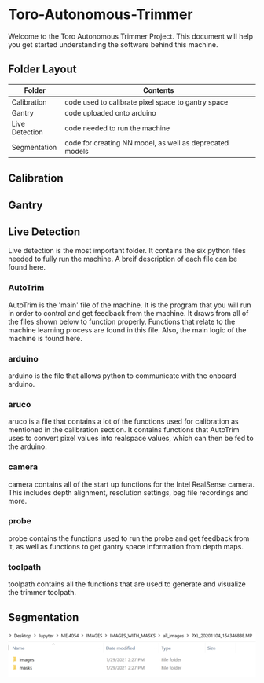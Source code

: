 # Toro-Autonomous-Trimmer
Welcome to the Toro Autonomous Trimmer Project. This document will help you get started understanding the software behind this machine.
## Folder Layout
Folder | Contents
------------ | -------------
Calibration | code used to calibrate pixel space to gantry space
Gantry | code uploaded onto arduino
Live Detection | code needed to run the machine
Segmentation | code for creating NN model, as well as deprecated models
## Calibration
## Gantry
## Live Detection
Live detection is the most important folder. It contains the six python files needed to fully run the machine. A breif description of each file can be found here.
### AutoTrim
AutoTrim is the 'main' file of the machine. It is the program that you will run in order to control and get feedback from the machine. It draws from all of the files shown below to function properly. Functions that relate to the machine learning process are found in this file. Also, the main logic of the machine is found here.
### arduino
arduino is the file that allows python to communicate with the onboard arduino. 
### aruco
aruco is a file that contains a lot of the functions used for calibration as mentioned in the calibration section. It contains functions that AutoTrim uses to convert pixel values into realspace values, which can then be fed to the arduino.
### camera
camera contains all of the start up functions for the Intel RealSense camera. This includes depth alignment, resolution settings, bag file recordings and more.
### probe
probe contains the functions used to run the probe and get feedback from it, as well as functions to get gantry space information from depth maps.
### toolpath
toolpath contains all the functions that are used to generate and visualize the trimmer toolpath. 

## Segmentation

![GitHub Logo](/Segmentation/Capture.png)


